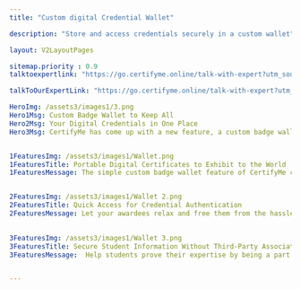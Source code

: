 ```yaml
---
title: "Custom digital Credential Wallet"

description: "Store and access credentials securely in a custom wallet"

layout: V2LayoutPages

sitemap.priority : 0.9
talktoexpertlink: "https://go.certifyme.online/talk-with-expert?utm_source=custom-wallet&utm_medium=hero&utm_campaign=Talk+to+the+expert"

talkToOurExpertLink: "https://go.certifyme.online/talk-with-expert?utm_source=custom-wallet&utm_medium=review&utm_campaign=Talk+to+our+expert"

HeroImg: /assets3/images1/3.png
Hero1Msg: Custom Badge Wallet to Keep All 
Hero2Msg: Your Digital Credentials in One Place
Hero3Msg: CertifyMe has come up with a new feature, a custom badge wallet that enables you and your awardees to access digital badges and certificates anytime, from anywhere.


1FeaturesImg: /assets3/images1/Wallet.png
1FeaturesTitle: Portable Digital Certificates to Exhibit to the World
1FeaturesMessage: The simple custom badge wallet feature of CertifyMe comes with an easy integration/setup procedure. The members associated with your organization who have bagged badges can access the credentials from the wallet to produce in front of other professionals, download them or just share them on social media. The wallet eliminates the hassle of scouring for credentials all over your mobile and is available a click away. 


2FeaturesImg: /assets3/images1/Wallet 2.png
2FeaturesTitle: Quick Access for Credential Authentication
2FeaturesMessage: Let your awardees relax and free them from the hassle of carrying certificates when they need them. Empower certificate holders by organizing the credentials in our custom badge wallet. Learners can simply visit job locations without worrying about finding a spot where they can print them out or worse, forgetting it altogether.   

                   
3FeaturesImg: /assets3/images1/Wallet 3.png
3FeaturesTitle: Secure Student Information Without Third-Party Association
3FeaturesMessage:  Help students prove their expertise by being a part of our credible certification program. From enhanced brand awareness to improved business visibility, our digital credentials combine security with flexibility. Manage as many certificates as you want using a custom badge wallet without worrying about the experience of your students/employees. 


---
```

